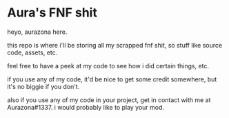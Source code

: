 # Aura's FNF shit

heyo, aurazona here.

this repo is where i'll be storing all my scrapped fnf shit, so stuff like source code, assets, etc.

feel free to have a peek at my code to see how i did certain things, etc.

if you use any of my code, it'd be nice to get some credit somewhere, but it's no biggie if you don't.

also if you use any of my code in your project, get in contact with me at Aurazona#1337. i would probably like to play your mod.
